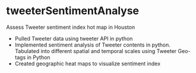 # tweeterSentimentAnalyse
Assess Tweeter sentiment index hot map in Houston
- Pulled Tweeter data using tweeter API in python
- Implemented sentiment analysis of Tweeter contents in python. Tabulated into different spatial and temporal scales using Tweeter Geo-tags in Python
- Created geographic heat maps to visualize sentiment index
